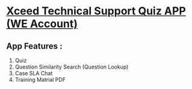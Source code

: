 # [Xceed Technical Support Quiz APP (WE Account)](https://we-tech-app.streamlit.app/)

## App Features :
1. Quiz
2. Question Similarity Search (Question Lookup)
3. Case SLA Chat
4. Training Matrial PDF
